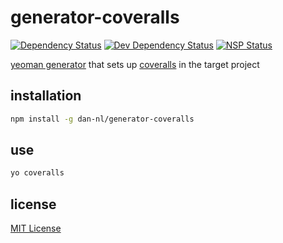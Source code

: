 # generator-coveralls
[![Dependency Status][david-dm-image]][david-dm-url] [![Dev Dependency Status][david-dm-dev-image]][david-dm-dev-url] [![NSP Status][nsp-image]][nsp-url]

[yeoman generator][yeoman-getting-started-url] that sets up [coveralls][coveralls-url] in the target project

## installation
```bash
npm install -g dan-nl/generator-coveralls
```

## use
```bash
yo coveralls
```

## license
[MIT License][mit-license]

[coveralls-url]: https://www.npmjs.com/package/coveralls
[david-dm-image]: https://david-dm.org/dan-nl/generator-coveralls.svg
[david-dm-url]: https://david-dm.org/dan-nl/generator-coveralls
[david-dm-dev-image]: https://david-dm.org/dan-nl/generator-coveralls/dev-status.svg
[david-dm-dev-url]: https://david-dm.org/dan-nl/generator-coveralls?type=dev
[mit-license]: https://raw.githubusercontent.com/dan-nl/generator-coveralls/master/license.txt
[nsp-image]: https://nodesecurity.io/orgs/githubdan-nl/projects/1ef46d63-41c6-4762-9d25-689ae3aaf2e1/badge
[nsp-url]: https://nodesecurity.io/orgs/githubdan-nl/projects/1ef46d63-41c6-4762-9d25-689ae3aaf2e1
[yeoman-getting-started-url]: http://yeoman.io/authoring/index.html
